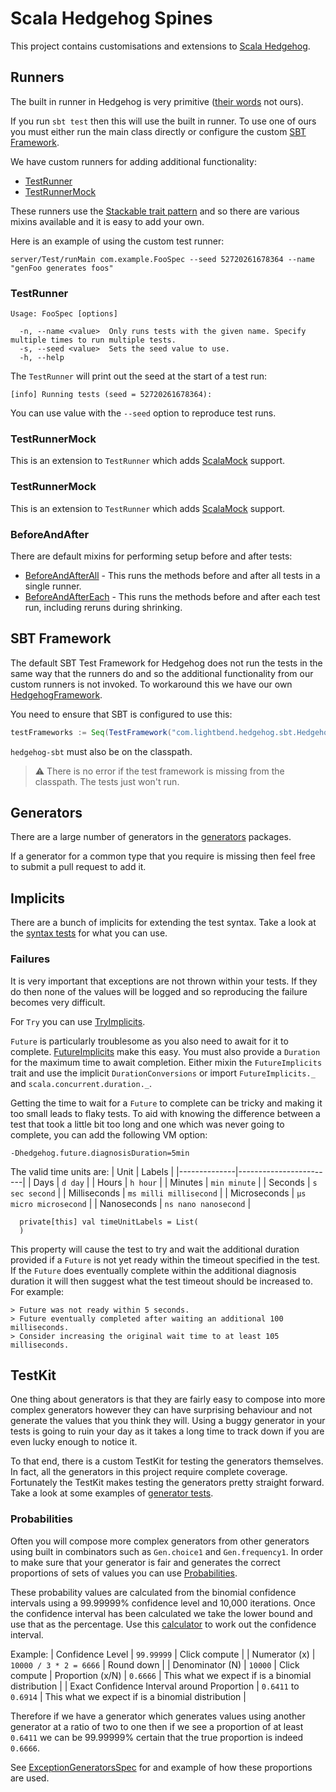 # Scala Hedgehog Spines

This project contains customisations and extensions to [Scala Hedgehog][].

## Runners

The built in runner in Hedgehog is very primitive ([their words] not ours).

If you run `sbt test` then this will use the built in runner. To use one of ours you must either run
the main class directly or configure the custom [SBT Framework][].

We have custom runners for adding additional functionality:
- [TestRunner][]
- [TestRunnerMock][]

These runners use the [Stackable trait pattern][] and so there are various mixins available and it
is easy to add your own.

Here is an example of using the custom test runner:
```sbtshell
server/Test/runMain com.example.FooSpec --seed 52720261678364 --name "genFoo generates foos"
```

### TestRunner

```text
Usage: FooSpec [options]

  -n, --name <value>  Only runs tests with the given name. Specify multiple times to run multiple tests.
  -s, --seed <value>  Sets the seed value to use.
  -h, --help
```

The `TestRunner` will print out the seed at the start of a test run:
```sbtshell
[info] Running tests (seed = 52720261678364):
```

You can use value with the `--seed` option to reproduce test runs.

### TestRunnerMock

This is an extension to `TestRunner` which adds [ScalaMock][] support.

### TestRunnerMock

This is an extension to `TestRunner` which adds [ScalaMock][] support.

### BeforeAndAfter

There are default mixins for performing setup before and after
tests:
- [BeforeAndAfterAll][] - This runs the methods before and after all tests in a single runner.
- [BeforeAndAfterEach][] - This runs the methods before and after each test run, including reruns
  during shrinking.

## SBT Framework

The default SBT Test Framework for Hedgehog does not run the tests in the same way that the runners
do and so the additional functionality from our custom runners is not invoked. To workaround this we
have our own [HedgehogFramework][].

You need to ensure that SBT is configured to use this:
```sbt
testFrameworks := Seq(TestFramework("com.lightbend.hedgehog.sbt.HedgehogFramework"))
```

`hedgehog-sbt` must also be on the classpath.

> ⚠️ There is no error if the test framework is missing from the classpath. The tests just won't run.

## Generators

There are a large number of generators in the [generators][] packages.

If a generator for a common type that you require is missing then feel free to submit a pull request
to add it.

## Implicits

There are a bunch of implicits for extending the test syntax. Take a look at the [syntax tests][]
for what you can use.

### Failures

It is very important that exceptions are not thrown within your tests. If they do then none of the
values will be logged and so reproducing the failure becomes very difficult.

For `Try` you can use [TryImplicits][].

`Future` is particularly troublesome as you also need to await for it to complete.
[FutureImplicits][] make this easy. You must also provide a `Duration` for the maximum time to await
completion. Either mixin the `FutureImplicits` trait and use the implicit `DurationConversions` or
import `FutureImplicits._` and `scala.concurrent.duration._`.

Getting the time to wait for a `Future` to complete can be tricky and making it too small leads to
flaky tests. To aid with knowing the difference between a test that took a little bit too long and
one which was never going to complete, you can add the following VM option:
```text
-Dhedgehog.future.diagnosisDuration=5min
```

The valid time units are:
| Unit         | Labels                 |
|--------------|------------------------|
| Days         | `d day`                |
| Hours        | `h hour`               |
| Minutes      | `min minute`           |
| Seconds      | `s sec second`         |
| Milliseconds | `ms milli millisecond` |
| Microseconds | `µs micro microsecond` |
| Nanoseconds  | `ns nano nanosecond`   |

```text
  private[this] val timeUnitLabels = List(
  )
```

This property will cause the test to try and wait the additional duration provided if a `Future` is
not yet ready within the timeout specified in the test. If the `Future` does eventually complete
within the additional diagnosis duration it will then suggest what the test timeout should be
increased to. For example:
```text
> Future was not ready within 5 seconds.
> Future eventually completed after waiting an additional 100 milliseconds.
> Consider increasing the original wait time to at least 105 milliseconds.
```

## TestKit

One thing about generators is that they are fairly easy to compose into more complex generators
however they can have surprising behaviour and not generate the values that you think they will.
Using a buggy generator in your tests is going to ruin your day as it takes a long time to track
down if you are even lucky enough to notice it.

To that end, there is a custom TestKit for testing the generators themselves. In fact, all the
generators in this project require complete coverage. Fortunately the TestKit makes testing the
generators pretty straight forward. Take a look at some examples of [generator tests][].

### Probabilities

Often you will compose more complex generators from other generators using built in combinators such
as `Gen.choice1` and `Gen.frequency1`. In order to make sure that your generator is fair and
generates the correct proportions of sets of values you can use [Probabilities][].

These probability values are calculated from the binomial confidence intervals using a 99.99999%
confidence level and 10,000 iterations. Once the confidence interval has been calculated we take the
lower bound and use that as the percentage. Use this [calculator][] to work out the confidence
interval.

Example:
| Confidence Level | `99.99999` | Click compute |
| Numerator (x) | `10000 / 3 * 2 = 6666` | Round down |
| Denominator (N) | `10000` | Click compute
| Proportion (x/N) | `0.6666` | This what we expect if is a binomial distribution |
| Exact Confidence Interval around Proportion | `0.6411` to `0.6914` | This what we expect if is a
binomial distribution |

Therefore if we have a generator which generates values using another generator at a ratio of two to
one then if we see a proportion of at least `0.6411` we can be 99.99999% certain that the true
proportion is indeed `0.6666`.

See [ExceptionGeneratorsSpec][] for and example of how these proportions are used.

[beforeandafterall]: runner/src/main/scala/com/lightbend/hedgehog/runner/BeforeAndAfterAll.scala
[beforeandaftereach]: runner/src/main/scala/com/lightbend/hedgehog/runner/BeforeAndAfterEach.scala
[exceptiongeneratorsspec]: tests/src/test/scala/com/lightbend/hedgehog/generators/ExceptionGeneratorsSpec.scala
[futureimplicits]: core/src/main/scala/com/lightbend/hedgehog/implicits/FutureImplicits.scala
[calculator]: https://statpages.info/confint.html
[generators]: core/src/main/scala/com/lightbend/hedgehog/generators
[generator tests]: tests/src/test/scala/com/lightbend/hedgehog/generators/CharGeneratorsSpec.scala
[hedgehogframework]: sbt/src/main/scala/com/lightbend/hedgehog/sbt/HedgehogFramework.scala 
[probabilities]: testkit/src/main/scala/com/lightbend/hedgehog/testkit/Probabilities.scala
[sbt framework]: #sbt-framework
[scala hedgehog]: https://github.com/hedgehogqa/scala-hedgehog
[scalamock]: https://scalamock.org/
[stackable trait pattern]: https://www.artima.com/scalazine/articles/stackable_trait_pattern.html
[syntax tests]: tests/src/test/scala/com/lightbend/hedgehog/implicits
[test framework argument]: https://www.scala-sbt.org/1.x/docs/Testing.html#Test+Framework+Arguments
[testrunner]: runner/src/main/scala/com/lightbend/hedgehog/runner/TestRunner.scala
[testrunnermock]: scalamock/src/main/scala/com/lightbend/hedgehog/scalamock/TestRunnerMock.scala
[tryimplicits]: core/src/main/scala/com/lightbend/hedgehog/implicits/TryImplicits.scala
[their words]: https://github.com/hedgehogqa/scala-hedgehog#sbt-testing
